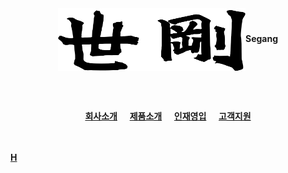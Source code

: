 <center><img align="center" width="300" height="100" src="segang_logo.png"><b>Segang</b></center>

<!---
<br><br>

[**회사소개**](history.md) &nbsp;&nbsp;&nbsp;&nbsp; [**제품소개**](product.md) &nbsp;&nbsp;&nbsp;&nbsp; [**인재영입**](hr.md) &nbsp;&nbsp;&nbsp;&nbsp; [**고객지원**](cs.md)

--->

<br><br>
<center><a href="history.md"><b>회사소개</b></a> &nbsp;&nbsp;&nbsp;&nbsp;<a href="product.md"><b>제품소개</b></a> &nbsp;&nbsp;&nbsp;&nbsp;<a href="hr.md"><b>인재영입</b></a> &nbsp;&nbsp;&nbsp;&nbsp;<a href="cs.md"><b>고객지원</b></a></center>


<br><br>
<a href="h.html"><b>H</b></a>


<!---<br><br><br><br>

*로고 이미지 클릭시, 유튜브!*<br>
[![alt-text-1](orca_img.png "title-1") ![alt-text-2](orca_text.png "title-2")](https://www.youtube.com/channel/UClkvy77vJXOmdub_qXVujSg)

Coloring text using diff..but it's not good ways i use
```diff
- text in red
+ text in green
! text in orange
# text in gray
@@ text in purple (and bold)@@
```
--> 

